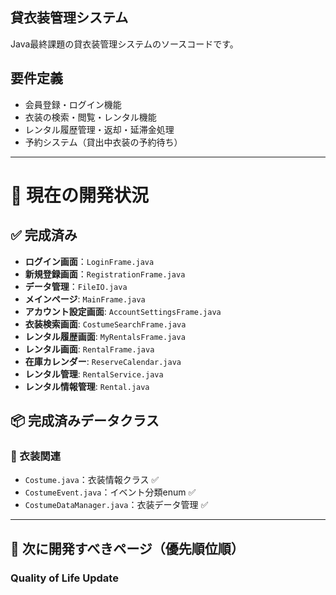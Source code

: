 ## 貸衣装管理システム
Java最終課題の貸衣装管理システムのソースコードです。
## 要件定義
- 会員登録・ログイン機能
- 衣装の検索・閲覧・レンタル機能
- レンタル履歴管理・返却・延滞金処理
- 予約システム（貸出中衣装の予約待ち）
---  
# 🎯 現在の開発状況
## ✅ 完成済み
- **ログイン画面**：`LoginFrame.java`
- **新規登録画面**：`RegistrationFrame.java`
- **データ管理**：`FileIO.java`
- **メインページ**: `MainFrame.java`
- **アカウント設定画面**: `AccountSettingsFrame.java`
- **衣装検索画面**: `CostumeSearchFrame.java` 
- **レンタル履歴画面**: `MyRentalsFrame.java`　　
- **レンタル画面**: `RentalFrame.java`
- **在庫カレンダー**: `ReserveCalendar.java`
- **レンタル管理**: `RentalService.java`
- **レンタル情報管理**: `Rental.java`

## 📦 完成済みデータクラス
### 👗 衣装関連
- `Costume.java`：衣装情報クラス ✅
- `CostumeEvent.java`：イベント分類enum ✅
- `CostumeDataManager.java`：衣装データ管理 ✅

---
## 🔄 次に開発すべきページ（優先順位順） 
### Quality of Life Update



